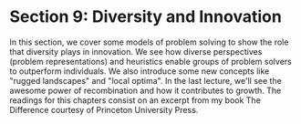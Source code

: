# Section 9: Diversity and Innovation

In this section, we cover some models of problem solving to show the role that diversity plays in innovation. We see how diverse perspectives (problem representations) and heuristics enable groups of problem solvers to outperform individuals. We also introduce some new concepts like "rugged landscapes" and "local optima". In the last lecture, we'll see the awesome power of recombination and how it contributes to growth. The readings for this chapters consist on an excerpt from my book The Difference courtesy of Princeton University Press.
